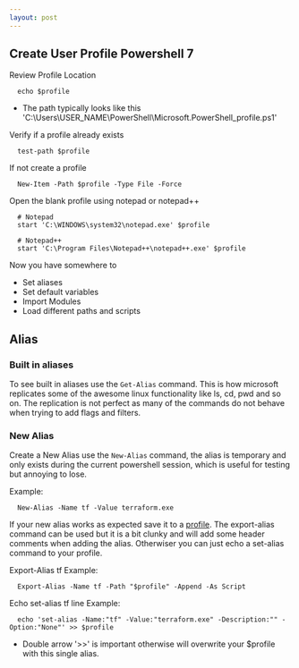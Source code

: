 ```yaml
---
layout: post
---
```


## Create User Profile Powershell 7

Review Profile Location
```
  echo $profile
```
- The path typically looks like this 'C:\Users\USER_NAME\PowerShell\Microsoft.PowerShell_profile.ps1'

Verify if a profile already exists 
```
  test-path $profile
```

If not create a profile
```
  New-Item -Path $profile -Type File -Force
```

Open the blank profile using notepad or notepad++
```
  # Notepad
  start 'C:\WINDOWS\system32\notepad.exe' $profile

  # Notepad++
  start 'C:\Program Files\Notepad++\notepad++.exe' $profile
```

Now you have somewhere to 
- Set aliases
- Set default variables
- Import Modules 
- Load different paths and scripts

## Alias

### Built in aliases

To see built in aliases use the ```Get-Alias``` command. This is how microsoft replicates some of the awesome linux functionality like ls, cd, pwd and so on. The replication is not perfect as many of the commands do not behave when trying to add flags and filters.

### New Alias

Create a New Alias use the ```New-Alias``` command, the alias is temporary and only exists during the current powershell session, which is useful for testing but annoying to lose.

Example:

```
  New-Alias -Name tf -Value terraform.exe  
```

If your new alias works as expected save it to a [profile](https://learn.microsoft.com/en-us/powershell/module/microsoft.powershell.core/about/about_profiles?view=powershell-7.3). The export-alias command can be used but it is a bit clunky and will add some header comments when adding the alias. Otherwiser you can just echo a set-alias command to your profile.

Export-Alias tf Example: 
```
  Export-Alias -Name tf -Path "$profile" -Append -As Script
```

Echo set-alias tf line Example:
```
  echo 'set-alias -Name:"tf" -Value:"terraform.exe" -Description:"" -Option:"None"' >> $profile 
```
- Double arrow '>>' is important otherwise will overwrite your $profile with this single alias.